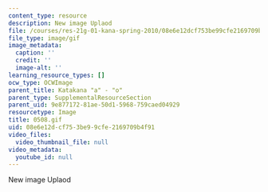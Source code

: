 ```yaml
---
content_type: resource
description: New image Uplaod
file: /courses/res-21g-01-kana-spring-2010/08e6e12dcf753be99cfe2169709b4f91_0508.gif
file_type: image/gif
image_metadata:
  caption: ''
  credit: ''
  image-alt: ''
learning_resource_types: []
ocw_type: OCWImage
parent_title: Katakana "a" - "o"
parent_type: SupplementalResourceSection
parent_uid: 9e877172-81ae-50d1-5968-759caed04929
resourcetype: Image
title: 0508.gif
uid: 08e6e12d-cf75-3be9-9cfe-2169709b4f91
video_files:
  video_thumbnail_file: null
video_metadata:
  youtube_id: null
---
```

New image Uplaod

